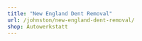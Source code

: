 ```yaml
---
title: "New England Dent Removal"
url: /johnston/new-england-dent-removal/
shop: Autowerkstatt
---
```

